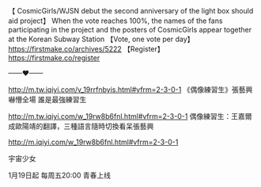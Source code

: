

【 CosmicGirls/WJSN debut the second anniversary of the light box should aid project】
When the vote reaches 100%, the names of the fans participating in the project and the posters of CosmicGirls appear together at the Korean Subway Station
【Vote, one vote per day】
https://firstmake.co/archives/5222
【Register】
https://firstmake.co/register

——♥——

http://m.tw.iqiyi.com/v_19rrfnbyis.html#vfrm=2-3-0-1 《偶像練習生》張藝興嚇懵全場 誰是最強練習生

http://m.tw.iqiyi.com/w_19rw8b6fnl.html#vfrm=2-3-0-1  偶像練習生：王嘉爾成歐陽靖的翻譯，三種語言隨時切換看呆張藝興

http://m.iqiyi.com/w_19rw8b6fnl.html#vfrm=2-3-0-1

宇宙少女

1月19日起 每周五20:00 青春上线
